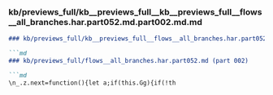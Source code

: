 ### kb/previews_full/kb__previews_full__kb__previews_full__flows__all_branches.har.part052.md.part002.md.md

```md
### kb/previews_full/kb__previews_full__flows__all_branches.har.part052.md.part002.md

```md
### kb/previews_full/flows__all_branches.har.part052.md (part 002)

```md
\n_.z.next=function(){let a;if(this.Gg){if(!th
```

```

```

```
